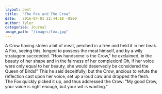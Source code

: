 ```yaml
---
layout: post
title:  "The Fox and The Crow"
date:   2016-07-01 22:44:18 -0500
author: Tyler
categories: Journal
image_path: "/images/fox.jpg"
---
```

A Crow having stolen a bit of meat, perched in a tree and held it
in her beak.  A Fox, seeing this, longed to possess the meat
himself, and by a wily stratagem succeeded.  "How handsome is the
Crow," he exclaimed, in the beauty of her shape and in the
fairness of her complexion! Oh, if her voice were only equal to
her beauty, she would deservedly be considered the Queen of
Birds!"  This he said deceitfully; but the Crow, anxious to refute
the reflection cast upon her voice, set up a loud caw and dropped
the flesh.  The Fox quickly picked it up, and thus addressed the
Crow:  "My good Crow, your voice is right enough, but your wit is
wanting."
